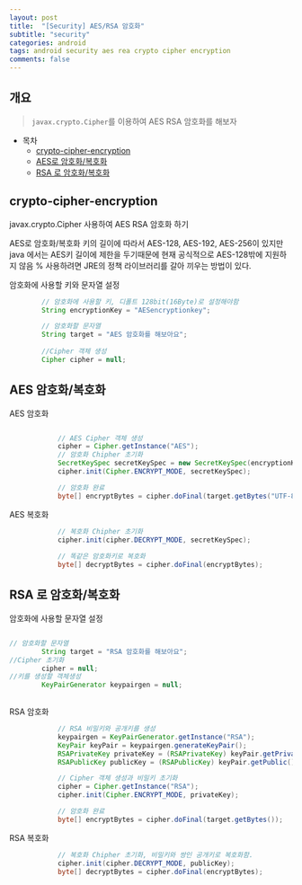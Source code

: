 ```yaml
---
layout: post
title:  "[Security] AES/RSA 암호화"
subtitle: "security"
categories: android
tags: android security aes rea crypto cipher encryption
comments: false
---
```


## 개요
> `javax.crypto.Cipher`를 이용하여  AES RSA 암호화를 해보자

- 목차
	- [crypto-cipher-encryption](#crypto-cipher-encryption) 
	- [AES로 암호화/복호화](#AES-암호화복호화)
	- [RSA 로 암호화/복호화](#RSA-로-암호화복호화)

## crypto-cipher-encryption

javax.crypto.Cipher 사용하여 AES RSA 암호화 하기

 AES로 암호화/복호화
 키의 길이에 따라서 AES-128, AES-192, AES-256이 있지만
 java 에서는 AES키 길이에 제한을 두기때문에 현재 공식적으로 AES-128밖에 지원하지 않음
 % 사용하려면 JRE의 정책 라이브러리를 갈아 끼우는 방법이 있다.


암호화에 사용할 키와 문자열 설정
```java
        // 암호화에 사용할 키, 디폴트 128bit(16Byte)로 설정해야함
        String encryptionKey = "AESencryptionkey";

        // 암호화할 문자열
        String target = "AES 암호화를 해보아요";
        
        //Cipher 객체 생성
        Cipher cipher = null;

```
## AES 암호화/복호화
AES 암호화

```java

            // AES Cipher 객체 생성
            cipher = Cipher.getInstance("AES");
            // 암호화 Chipher 초기화
            SecretKeySpec secretKeySpec = new SecretKeySpec(encryptionKey.getBytes(),"AES");
            cipher.init(Cipher.ENCRYPT_MODE, secretKeySpec);

            // 암호화 완료
            byte[] encryptBytes = cipher.doFinal(target.getBytes("UTF-8"));
```

 AES 복호화
```java    
            // 복호화 Chipher 초기화
            cipher.init(cipher.DECRYPT_MODE, secretKeySpec);
            
            // 똑같은 암호화키로 복호화
            byte[] decryptBytes = cipher.doFinal(encryptBytes);

```


## RSA 로 암호화/복호화
 
 암호화에 사용할 문자열 설정
```java

// 암호화할 문자열
        String target = "RSA 암호화를 해보아요";
//Cipher 초기화
        cipher = null;
//키를 생성할 객체생성
        KeyPairGenerator keypairgen = null;
        
```

 RSA 암호화 
```java
            // RSA 비밀키와 공개키를 생성
            keypairgen = KeyPairGenerator.getInstance("RSA");
            KeyPair keyPair = keypairgen.generateKeyPair();
            RSAPrivateKey privateKey = (RSAPrivateKey) keyPair.getPrivate();
            RSAPublicKey publicKey = (RSAPublicKey) keyPair.getPublic();

            // Cipher 객체 생성과 비밀키 초기화
            cipher = Cipher.getInstance("RSA");
            cipher.init(Cipher.ENCRYPT_MODE, privateKey);

            // 암호화 완료
            byte[] encryptBytes = cipher.doFinal(target.getBytes());
```

 RSA 복호화
```java
            // 복호화 Chipher 초기화, 비밀키와 쌍인 공개키로 복호화함.
            cipher.init(cipher.DECRYPT_MODE, publicKey);
            byte[] decryptBytes = cipher.doFinal(encryptBytes);
```
